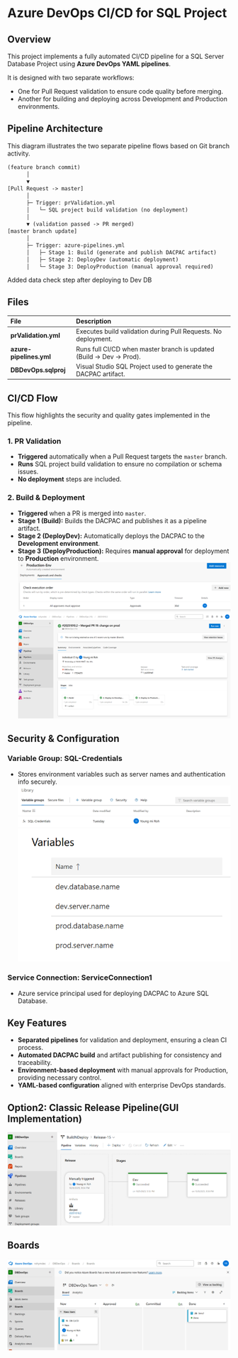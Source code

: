 # Azure DevOps CI/CD for SQL Project


## Overview
This project implements a fully automated CI/CD pipeline for a SQL Server Database Project using **Azure DevOps YAML pipelines**.

It is designed with two separate workflows:

  * One for Pull Request validation to ensure code quality before merging.
  * Another for building and deploying across Development and Production environments.


## Pipeline Architecture
This diagram illustrates the two separate pipeline flows based on Git branch activity.

```
(feature branch commit)
      │
      ▼
[Pull Request -> master]
      │
      ├─ Trigger: prValidation.yml
      │   └─ SQL project build validation (no deployment)
      │
      ▼ (validation passed -> PR merged)
[master branch update]
      │
      ├─ Trigger: azure-pipelines.yml
      │   ├─ Stage 1: Build (generate and publish DACPAC artifact)
      │   ├─ Stage 2: DeployDev (automatic deployment)
      │   └─ Stage 3: DeployProduction (manual approval required)
```
Added data check step after deploying to Dev DB

## Files
| File | Description |
| :--- | :--- |
| **prValidation.yml** | Executes build validation during Pull Requests. No deployment. |
| **azure-pipelines.yml** | Runs full CI/CD when master branch is updated (Build -\> Dev -\> Prod). |
| **DBDevOps.sqlproj** | Visual Studio SQL Project used to generate the DACPAC artifact. |


## CI/CD Flow
This flow highlights the security and quality gates implemented in the pipeline.

### 1\. PR Validation
  * **Triggered** automatically when a Pull Request targets the `master` branch.
  * **Runs** SQL project build validation to ensure no compilation or schema issues.
  * **No deployment** steps are included.

### 2\. Build & Deployment
  * **Triggered** when a PR is merged into `master`.
  * **Stage 1 (Build):** Builds the DACPAC and publishes it as a pipeline artifact.
  * **Stage 2 (DeployDev):** Automatically deploys the DACPAC to the **Development environment**.
  * **Stage 3 (DeployProduction):** Requires **manual approval** for deployment to **Production** environment.
  ![alt text](20251010_100812.png)
  ![alt text](20251010_092542-1.png)

## Security & Configuration
### Variable Group: SQL-Credentials
  * Stores environment variables such as server names and authentication info securely.
  ![alt text](20251010_205200.png)
  ![alt text](20251010_205243.png)
### Service Connection: ServiceConnection1
  * Azure service principal used for deploying DACPAC to Azure SQL Database.


## Key Features
  * **Separated pipelines** for validation and deployment, ensuring a clean CI process.
  * **Automated DACPAC build** and artifact publishing for consistency and traceability.
  * **Environment-based deployment** with manual approvals for Production, providing necessary control.
  * **YAML-based configuration** aligned with enterprise DevOps standards.


## Option2: Classic Release Pipeline(GUI Implementation)
![alt text](20251010_205544.png)

## Boards
![alt text](20251010_151749.png)